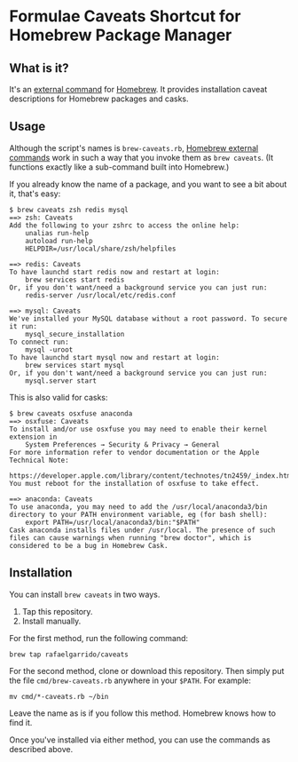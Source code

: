 Formulae Caveats Shortcut for Homebrew Package Manager
================

## What is it?

It's an [external command][ec] for [Homebrew][h]. It provides installation caveat descriptions for Homebrew packages and casks.

[ec]: https://github.com/Homebrew/brew/blob/master/docs/External-Commands.md
[h]: https://github.com/Homebrew/brew

## Usage

Although the script's names is `brew-caveats.rb`, [Homebrew external
commands][ec] work in such a way that you invoke them as `brew caveats`. (It
functions exactly like a sub-command built into Homebrew.)

If you already know the name of a package, and you want to see a bit about it, that's easy:

    $ brew caveats zsh redis mysql
    ==> zsh: Caveats
    Add the following to your zshrc to access the online help:
        unalias run-help
        autoload run-help
        HELPDIR=/usr/local/share/zsh/helpfiles
    
    ==> redis: Caveats
    To have launchd start redis now and restart at login:
        brew services start redis
    Or, if you don't want/need a background service you can just run:
        redis-server /usr/local/etc/redis.conf
    
    ==> mysql: Caveats
    We've installed your MySQL database without a root password. To secure it run:
        mysql_secure_installation
    To connect run:
        mysql -uroot
    To have launchd start mysql now and restart at login:
        brew services start mysql
    Or, if you don't want/need a background service you can just run:
        mysql.server start

This is also valid for casks:

    $ brew caveats osxfuse anaconda
    ==> osxfuse: Caveats
    To install and/or use osxfuse you may need to enable their kernel extension in
        System Preferences → Security & Privacy → General
    For more information refer to vendor documentation or the Apple Technical Note:
        https://developer.apple.com/library/content/technotes/tn2459/_index.html
    You must reboot for the installation of osxfuse to take effect.
    
    ==> anaconda: Caveats
    To use anaconda, you may need to add the /usr/local/anaconda3/bin directory to your PATH environment variable, eg (for bash shell):
        export PATH=/usr/local/anaconda3/bin:"$PATH"
    Cask anaconda installs files under /usr/local. The presence of such files can cause warnings when running "brew doctor", which is considered to be a bug in Homebrew Cask.
    

## Installation

You can install `brew caveats` in two ways.

1. Tap this repository.
1. Install manually.

For the first method, run the following command:

    brew tap rafaelgarrido/caveats

For the second method, clone or download this repository. Then simply put the file `cmd/brew-caveats.rb` anywhere in your `$PATH`. For example:

    mv cmd/*-caveats.rb ~/bin

Leave the name as is if you follow this method. Homebrew knows how to find it.

Once you've installed via either method, you can use the commands as described above.
